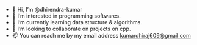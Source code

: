 - 👋 Hi, I’m @dhirendra-kumar
- 👀 I’m interested in programming softwares.
- 🌱 I’m currently learning data structure & algorithms.
- 💞️ I’m looking to collaborate on projects on cpp.
- 📫 You can reach me by my email address kumardhiraj609@gmail.com

<!---
dhirendra-kumar9598/dhirendra-kumar9598 is a ✨ special ✨ repository because its `README.md` (this file) appears on your GitHub profile.
You can click the Preview link to take a look at your changes.
--->
